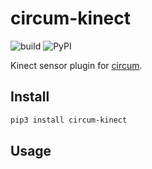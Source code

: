 # circum-kinect

![build](https://travis-ci.com/LumineerLabs/circum-kinect.svg?branch=master) ![PyPI](https://img.shields.io/pypi/v/circum-kinect)

Kinect sensor plugin for [circum](https://github.com/LumineerLabs/circum).

## Install

```bash
pip3 install circum-kinect
```

## Usage

```bash
```
